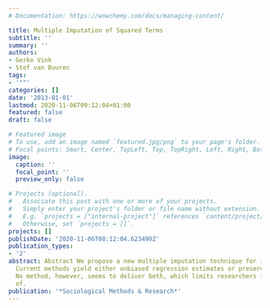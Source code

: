 ```yaml
---
# Documentation: https://wowchemy.com/docs/managing-content/

title: Multiple Imputation of Squared Terms
subtitle: ''
summary: ''
authors:
- Gerko Vink
- Stef van Buuren
tags:
- '""'
categories: []
date: '2013-01-01'
lastmod: 2020-11-06T09:12:04+01:00
featured: false
draft: false

# Featured image
# To use, add an image named `featured.jpg/png` to your page's folder.
# Focal points: Smart, Center, TopLeft, Top, TopRight, Left, Right, BottomLeft, Bottom, BottomRight.
image:
  caption: ''
  focal_point: ''
  preview_only: false

# Projects (optional).
#   Associate this post with one or more of your projects.
#   Simply enter your project's folder or file name without extension.
#   E.g. `projects = ["internal-project"]` references `content/project/deep-learning/index.md`.
#   Otherwise, set `projects = []`.
projects: []
publishDate: '2020-11-06T08:12:04.623490Z'
publication_types:
- '2'
abstract: Abstract We propose a new multiple imputation technique for imputing squares.
  Current methods yield either unbiased regression estimates or preserve data relations.
  No method, however, seems to deliver both, which limits researchers in the implementation
  of.
publication: '*Sociological Methods & Research*'
---
```

